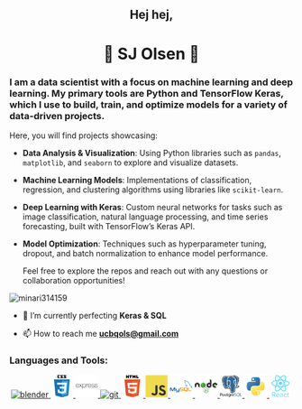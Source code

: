 <h2 align="center">Hej hej,</h2><h1 align="center">🌱 SJ Olsen 🌱</h1>

<h3 align="left"> I am a data scientist with a focus on machine learning and deep learning. My primary tools are Python and TensorFlow Keras, which I use to build, train, and optimize models for a variety of data-driven projects.</h3>
<p align="left">Here, you will find projects showcasing:

- **Data Analysis & Visualization**: Using Python libraries such as `pandas`, `matplotlib`, and `seaborn` to explore and visualize datasets.
- **Machine Learning Models**: Implementations of classification, regression, and clustering algorithms using libraries like `scikit-learn`.
- **Deep Learning with Keras**: Custom neural networks for tasks such as image classification, natural language processing, and time series forecasting, built with TensorFlow’s Keras API.
- **Model Optimization**: Techniques such as hyperparameter tuning, dropout, and batch normalization to enhance model performance.
  </p>

  <p align ="left">Feel free to explore the repos and reach out with any questions or collaboration opportunities!</p>


<p align="left"> <img src="https://komarev.com/ghpvc/?username=minari314159&label=Profile%20views&color=0e75b6&style=flat" alt="minari314159" /> </p>

- 🌱 I’m currently perfecting **Keras & SQL**

- 📫 How to reach me **ucbqols@gmail.com**

<h3 align="left">Languages and Tools:</h3>
<p align="center">  <a href="https://www.blender.org/" target="_blank" rel="noreferrer"> <img src="https://download.blender.org/branding/community/blender_community_badge_white.svg" alt="blender" width="40" height="40"/> </a>  <a href="https://www.w3schools.com/css/" target="_blank" rel="noreferrer"> <img src="https://raw.githubusercontent.com/devicons/devicon/master/icons/css3/css3-original-wordmark.svg" alt="css3" width="40" height="40"/> </a> <a href="https://expressjs.com" target="_blank" rel="noreferrer"> <img src="https://raw.githubusercontent.com/devicons/devicon/master/icons/express/express-original-wordmark.svg" alt="express" width="40" height="40"/> </a>    <a href="https://git-scm.com/" target="_blank" rel="noreferrer"> <img src="https://www.vectorlogo.zone/logos/git-scm/git-scm-icon.svg" alt="git" width="40" height="40"/> </a> <a href="https://www.w3.org/html/" target="_blank" rel="noreferrer"> <img src="https://raw.githubusercontent.com/devicons/devicon/master/icons/html5/html5-original-wordmark.svg" alt="html5" width="40" height="40"/> </a>  <a href="https://developer.mozilla.org/en-US/docs/Web/JavaScript" target="_blank" rel="noreferrer"> <img src="https://raw.githubusercontent.com/devicons/devicon/master/icons/javascript/javascript-original.svg" alt="javascript" width="40" height="40"/> </a>   <a href="https://www.mysql.com/" target="_blank" rel="noreferrer"> <img src="https://raw.githubusercontent.com/devicons/devicon/master/icons/mysql/mysql-original-wordmark.svg" alt="mysql" width="40" height="40"/> </a> <a href="https://nodejs.org" target="_blank" rel="noreferrer"> <img src="https://raw.githubusercontent.com/devicons/devicon/master/icons/nodejs/nodejs-original-wordmark.svg" alt="nodejs" width="40" height="40"/> </a><a href="https://www.postgresql.org" target="_blank" rel="noreferrer"> <img src="https://raw.githubusercontent.com/devicons/devicon/master/icons/postgresql/postgresql-original-wordmark.svg" alt="postgresql" width="40" height="40"/> </a> <a href="https://www.python.org" target="_blank" rel="noreferrer"> <img src="https://raw.githubusercontent.com/devicons/devicon/master/icons/python/python-original.svg" alt="python" width="40" height="40"/> </a> <a href="https://reactjs.org/" target="_blank" rel="noreferrer"> <img src="https://raw.githubusercontent.com/devicons/devicon/master/icons/react/react-original-wordmark.svg" alt="react" width="40" height="40"/> </a>   


